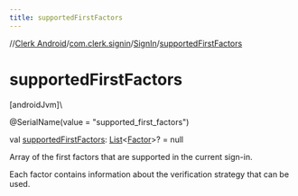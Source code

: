 ```yaml
---
title: supportedFirstFactors
---
```

//[Clerk Android](../../../index.html)/[com.clerk.signin](../index.html)/[SignIn](index.html)/[supportedFirstFactors](supported-first-factors.html)



# supportedFirstFactors



[androidJvm]\




@SerialName(value = &quot;supported_first_factors&quot;)



val [supportedFirstFactors](supported-first-factors.html): [List](https://kotlinlang.org/api/latest/jvm/stdlib/kotlin-stdlib/kotlin.collections/-list/index.html)&lt;[Factor](../../com.clerk.model.factor/-factor/index.html)&gt;? = null



Array of the first factors that are supported in the current sign-in.



Each factor contains information about the verification strategy that can be used.




